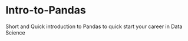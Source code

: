 # Intro-to-Pandas
Short and Quick introduction to Pandas to quick start your career in Data Science
